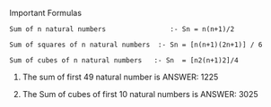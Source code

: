 Important Formulas
```
Sum of n natural numbers 		        :- Sn = n(n+1)/2

Sum of squares of n natural numbers  :- Sn = [n(n+1)(2n+1)] / 6

Sum of cubes of n natural numbers 	:- Sn  = [n2(n+1)2]/4
```
1. The sum of first 49 natural number is 
ANSWER: 1225

2. The Sum of cubes of first 10 natural numbers is
ANSWER: 3025


